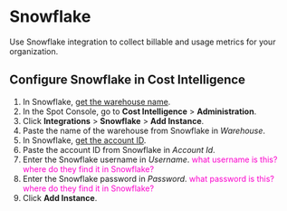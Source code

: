 <meta name="robots" content="noindex">

# Snowflake

Use Snowflake integration to collect billable and usage metrics for your organization.

## Configure Snowflake in Cost Intelligence

1. In Snowflake, [get the warehouse name](https://docs.snowflake.com/en/sql-reference/sql/show-warehouses).
2. In the Spot Console, go to **Cost Intelligence** > **Administration**.
3. Click **Integrations** > **Snowflake** > **Add Instance**.
4. Paste the name of the warehouse from Snowflake in <i>Warehouse</i>.
5. In Snowflake, [get the account ID](https://docs.snowflake.com/en/user-guide/admin-account-identifier).
6. Paste the account ID from Snowflake in <i>Account Id</i>.
7. Enter the Snowflake username in <i>Username</i>.<font color="#FC01CC"> what username is this? where do they find it in Snowflake?</font>
8. Enter the Snowflake password in <i>Password</i>.<font color="#FC01CC"> what password is this? where do they find it in Snowflake?</font>
9. Click **Add Instance**.
